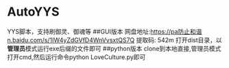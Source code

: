 # AutoYYS
YYS脚本，支持刷御灵、御魂等
##GUI版本
网盘地址:https://pa防止和谐n.baidu.com/s/1IW4yZdGVfD4WnVvsxtQS7Q 提取码: 542m 
打开dist目录，以**管理员**模式运行exe后缀的文件即可
##python版本
clone到本地直接,管理员模式打开cmd,然后运行命令python LoveCulture.py即可
